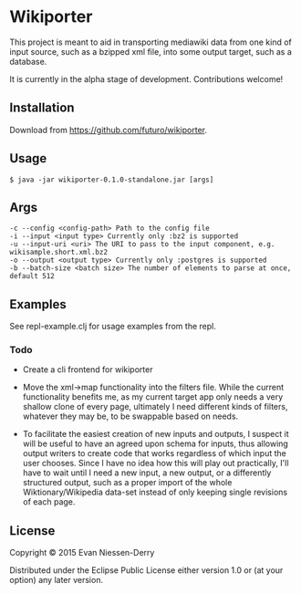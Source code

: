 # Wikiporter

This project is meant to aid in transporting mediawiki data from one kind of
input source, such as a bzipped xml file, into some output target, such as a
database.

It is currently in the alpha stage of development. Contributions welcome!

## Installation

Download from https://github.com/futuro/wikiporter.

## Usage

    $ java -jar wikiporter-0.1.0-standalone.jar [args]

## Args

```
-c --config <config-path> Path to the config file
-i --input <input type> Currently only :bz2 is supported
-u --input-uri <uri> The URI to pass to the input component, e.g. wikisample.short.xml.bz2
-o --output <output type> Currently only :postgres is supported
-b --batch-size <batch size> The number of elements to parse at once, default 512
```

## Examples

See repl-example.clj for usage examples from the repl.

### Todo

* Create a cli frontend for wikiporter

* Move the xml->map functionality into the filters file. While the
  current functionality benefits me, as my current target app only
  needs a very shallow clone of every page, ultimately I need
  different kinds of filters, whatever they may be, to be swappable
  based on needs.

* To facilitate the easiest creation of new inputs and outputs, I
suspect it will be useful to have an agreed upon schema for inputs,
thus allowing output writers to create code that works regardless of
which input the user chooses. Since I have no idea how this will play
out practically, I'll have to wait until I need a new input, a new
output, or a differently structured output, such as a proper import of
the whole Wiktionary/Wikipedia data-set instead of only keeping single
revisions of each page.

## License

Copyright © 2015 Evan Niessen-Derry

Distributed under the Eclipse Public License either version 1.0 or (at
your option) any later version.
